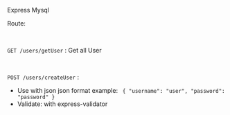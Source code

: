 Express
Mysql


Route:

<br />

`GET /users/getUser` : Get all User

<br />

`POST /users/createUser` : 
+ Use with json
json format example: 
` 
{
    "username": "user",
    "password": "password"
}
`
+ Validate: with express-validator
